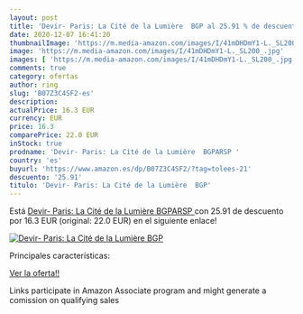 ```yaml
---
layout: post
title: 'Devir- Paris: La Cité de la Lumière  BGP al 25.91 % de descuento'
date: 2020-12-07 16:41:20
thumbnailImage: 'https://m.media-amazon.com/images/I/41mDHDmY1-L._SL200_.jpg'
image: 'https://m.media-amazon.com/images/I/41mDHDmY1-L._SL200_.jpg'
images: [ 'https://m.media-amazon.com/images/I/41mDHDmY1-L._SL200_.jpg' ]
comments: true
category: ofertas
author: ring
slug: 'B07Z3C4SF2-es'
description:
actualPrice: 16.3 EUR
currency: EUR
price: 16.3
comparePrice: 22.0 EUR
inStock: true
prodname: 'Devir- Paris: La Cité de la Lumière  BGPARSP '
country: 'es'
buyurl: 'https://www.amazon.es/dp/B07Z3C4SF2/?tag=tolees-21'
descuento: '25.91'
titulo: 'Devir- Paris: La Cité de la Lumière  BGP'
---
```


Está [Devir- Paris: La Cité de la Lumière  BGPARSP ](https://www.amazon.es/dp/B07Z3C4SF2/?tag=tolees-21) con 25.91 de descuento por 16.3 EUR (original: 22.0 EUR) en el siguiente enlace!

[![Devir- Paris: La Cité de la Lumière  BGP](https://m.media-amazon.com/images/I/41mDHDmY1-L._SL200_.jpg)](https://www.amazon.es/dp/B07Z3C4SF2/?tag=tolees-21)

Principales características:


[Ver la oferta!!](https://www.amazon.es/dp/B07Z3C4SF2/?tag=tolees-21)

Links participate in Amazon Associate program and might generate a comission on qualifying sales


